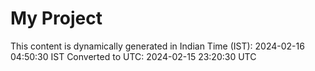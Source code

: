 # My Project

This content is dynamically generated in Indian Time (IST): 2024-02-16 04:50:30 IST
Converted to UTC: 2024-02-15 23:20:30 UTC
